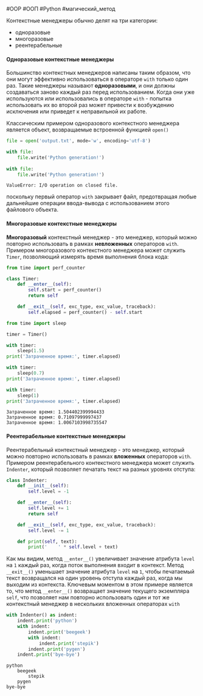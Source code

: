 #OOP #ООП #Python #магический_метод 


Контекстные менеджеры обычно делят на три категории:
- одноразовые
- многоразовые
- реентерабельные
#### Одноразовые контекстные менеджеры
Большинство контекстных менеджеров написаны таким образом, что они могут эффективно использоваться в операторе `with` только один раз. Такие менеджеры называют __одноразовыми__, и они должны создаваться заново каждый раз перед использованием. Когда они уже используются или использовались в операторе `with` - попытка использовать их во второй  раз может привести к возбуждению исключения или приведет к неправильной их работе.

Классическим примером одноразового контекстного менеджера является объект, возвращаемые встроенной функцией `open()`
```python
file = open('output.txt', mode='w', encoding='utf-8')

with file:
    file.write('Python generation!')
    
with file:
    file.write('Python generation!')
```
```
ValueError: I/O operation on closed file.
```
поскольку первый оператор `with` закрывает файл, предотвращая любые дальнейшие операции ввода-вывода с использованием этого файлового объекта.

#### Многоразовые контекстные менеджеры
__Многоразовый__ контекстный менеджер - это менеджер, который можно повторно использовать в рамках __невложенных__ операторов `with`. Примером многоразового контекстного менеджера может служить `Timer`, позволяющий измерять время выполнения блока кода:
```python
from time import perf_counter

class Timer:
    def __enter__(self):
        self.start = perf_counter()
        return self

    def __exit__(self, exc_type, exc_value, traceback):
        self.elapsed = perf_counter() - self.start

from time import sleep

timer = Timer()

with timer:
    sleep(1.5)
print('Затраченное время:', timer.elapsed)

with timer:
    sleep(0.7)
print('Затраченное время:', timer.elapsed)

with timer:
    sleep(1)
print('Затраченное время:', timer.elapsed)
```
```
Затраченное время: 1.504402399994433
Затраченное время: 0.71097999997437
Затраченное время: 1.0067103998735547
```

#### Реентерабельные контекстные менеджеры
Реентерабельный контекстный менеджер - это менеджер, который можно повторно использовать в рамках __вложенных__ операторов `with`. Примером реентерабельного контекстного менеджера может служить `Indenter`, который позволяет печатать текст на разных уровнях отступа:
```python
class Indenter:
    def __init__(self):
        self.level = -1

    def __enter__(self):
        self.level += 1
        return self

    def __exit__(self, exc_type, exc_value, traceback):
        self.level -= 1

    def print(self, text):
        print('    ' * self.level + text)
```
Как мы видим, метод `__enter__()` увеличивает значение атрибута `level` на `1` каждый раз, когда поток выполнения входит в контекст. Метод `__exit__()` уменьшает значение атрибута `level` на `1`, чтобы печатаемый текст возвращался на один уровень отступа каждый раз, когда мы выходим из контекста. Ключевым моментом в этом примере является то, что метод `__enter__()` возвращает значение текущего экземпляра `self`, что позволяет нам повторно использовать один и тот же контекстный менеджер в нескольких вложенных операторах `with`
```python
with Indenter() as indent:
    indent.print('python')
    with indent:
        indent.print('beegeek')
        with indent:
            indent.print('stepik')
        indent.print('pygen')
    indent.print('bye-bye')
```
```
python
    beegeek
        stepik
    pygen
bye-bye
```